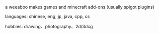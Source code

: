 a weeaboo makes games and minecraft add-ons (usually spigot plugins)

languages: chinese, eng, jp, java, cpp, cs

hobbies: drawing、photography、2d/3dcg
